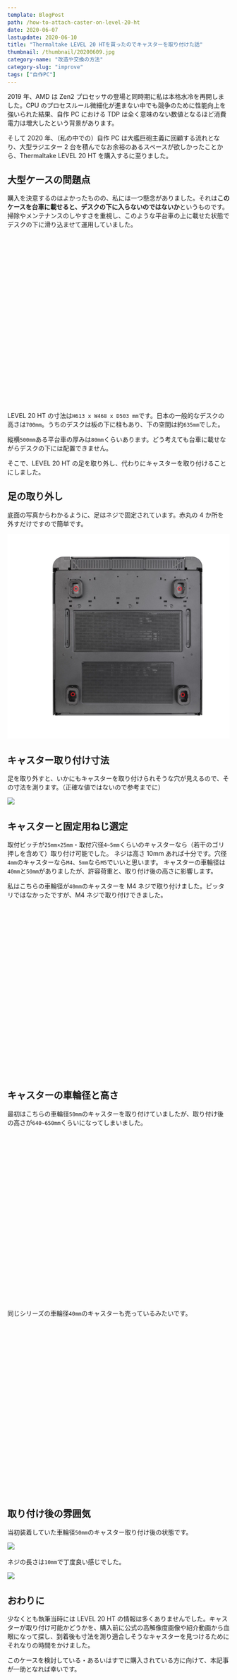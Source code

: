 ```yaml
---
template: BlogPost
path: /how-to-attach-caster-on-level-20-ht
date: 2020-06-07
lastupdate: 2020-06-10
title: "Thermaltake LEVEL 20 HTを買ったのでキャスターを取り付けた話"
thumbnail: /thumbnail/20200609.jpg
category-name: "改造や交換の方法"
category-slug: "improve"
tags: ["自作PC"]
---
```


2019 年、AMD は Zen2 プロセッサの登場と同時期に私は本格水冷を再開しました。CPU のプロセスルール微細化が進まない中でも競争のために性能向上を強いられた結果、自作 PC における TDP は全く意味のない数値となるほど消費電力は増大したという背景があります。

そして 2020 年、（私の中での）自作 PC は大艦巨砲主義に回顧する流れとなり、大型ラジエター 2 台を積んでなお余裕のあるスペースが欲しかったことから、Thermaltake LEVEL 20 HT を購入するに至りました。

## 大型ケースの問題点

購入を決意するのはよかったものの、私には一つ懸念がありました。それは**このケースを台車に載せると、デスクの下に入らないのではないか**というものです。掃除やメンテナンスのしやすさを重視し、このような平台車の上に載せた状態でデスクの下に滑り込ませて運用していました。

<div class="iframely-embed"><div class="iframely-responsive" style="padding-bottom: 52.5%; padding-top: 120px;"><a href="https://www.amazon.co.jp/%25E3%2582%25B5%25E3%2583%25B3%25E3%2583%25AF%25E3%2582%25B5%25E3%2583%2597%25E3%2583%25A9%25E3%2582%25A4-LPS-T100N-%25E3%2583%2597%25E3%2583%25AA%25E3%2583%25B3%25E3%2582%25BF%25E3%2582%25B9%25E3%2582%25BF%25E3%2583%25B3%25E3%2583%2589/dp/B016LQUN1M" data-iframely-url="//cdn.iframe.ly/Ic9OncJ?iframe=card-small&omit_script=1"></a></div></div>

LEVEL 20 HT の寸法は`H613 x W468 x D503 mm`です。日本の一般的なデスクの高さは`700mm`。うちのデスクは板の下に柱もあり、下の空間は約`635mm`でした。

縦横`500mm`ある平台車の厚みは`80mm`くらいあります。どう考えても台車に載せながらデスクの下には配置できません。

そこで、LEVEL 20 HT の足を取り外し、代わりにキャスターを取り付けることにしました。

## 足の取り外し

底面の写真からわかるように、足はネジで固定されています。赤丸の 4 か所を外すだけですので簡単です。

![](01.jpg)

## キャスター取り付け寸法

足を取り外すと、いかにもキャスターを取り付けられそうな穴が見えるので、その寸法を測ります。（正確な値ではないので参考までに）

![](02.png)

## キャスターと固定用ねじ選定

取付ピッチが`25mm×25mm`・取付穴径`4~5mm`くらいのキャスターなら（若干のゴリ押しを含めて）取り付け可能でした。
ネジは高さ 10mm あれば十分です。穴径`4mm`のキャスターなら`M4`、`5mm`なら`M5`でいいと思います。
キャスターの車輪径は`40mm`と`50mm`がありましたが、許容荷重と、取り付け後の高さに影響します。

私はこちらの車輪径が`40mm`のキャスターを M4 ネジで取り付けました。ピッタリではなかったですが、M4 ネジで取り付けできました。

<div class="iframely-embed"><div class="iframely-responsive" style="padding-bottom: 52.5%; padding-top: 120px;"><a href="https://www.amazon.co.jp/NZCMYX-%25E3%2583%2596%25E3%2583%25AC%25E3%2583%25BC%25E3%2582%25AD%25E4%25BB%2598%25E3%2581%258D%25E3%2583%2595%25E3%2583%25A9%25E3%2583%2583%25E3%2583%2588%25E3%2582%25AD%25E3%2583%25A3%25E3%2582%25B9%25E3%2582%25BF%25E3%2583%25BC360%25E5%25BA%25A6%25E3%2583%25AD%25E3%2583%25BC%25E3%2582%25BF%25E3%2583%25AA%25E3%2583%25BC%25E3%2583%259F%25E3%2583%25A5%25E3%2583%25BC%25E3%2583%2588%25E3%2582%25B7%25E3%2583%25AA%25E3%2583%25BC%25E3%2582%25BADIY%25E5%25AE%25B6%25E5%2585%25B7%25E4%25BA%25A4%25E6%258F%259B%25E3%2582%25AD%25E3%2583%2583%25E3%2583%2588%25E7%259B%25B4%25E5%25BE%258440mm-%25EF%25BC%25884%25E5%2580%258B%25EF%25BC%2589/dp/B07RZB87BB" data-iframely-url="//cdn.iframe.ly/TYGNLXl?iframe=card-small&omit_script=1"></a></div></div>

## キャスターの車輪径と高さ

最初はこちらの車輪径`50mm`のキャスターを取り付けていましたが、取り付け後の高さが`640~650mm`くらいになってしまいました。

<div class="iframely-embed"><div class="iframely-responsive" style="padding-bottom: 52.5%; padding-top: 120px;"><a href="https://www.amazon.co.jp/%25E3%2583%2588%25E3%2583%25BC%25E3%2582%25B7%25E3%2583%25B3-%25E3%2583%2597%25E3%2583%25AC%25E3%2583%25BC%25E3%2583%2588%25E5%25BC%258F%25E5%258F%258C%25E8%25BC%25AA%25E3%2582%25AD%25E3%2583%25A3%25E3%2582%25B9%25E3%2582%25BF%25E3%2583%25BC-50%25E5%25BE%2584-%25E8%2587%25AA%25E5%259C%25A8%25E3%2582%25B9%25E3%2583%2588%25E3%2583%2583%25E3%2583%2591%25E3%2583%25BC%25E4%25BB%2598-TGS50P/dp/B00B4TL4ME" data-iframely-url="//cdn.iframe.ly/QSZlNLg?iframe=card-small&omit_script=1"></a></div></div>

同じシリーズの車輪径`40mm`のキャスターも売っているみたいです。

<div class="iframely-embed"><div class="iframely-responsive" style="padding-bottom: 52.5%; padding-top: 120px;"><a href="https://www.amazon.co.jp/%25E3%2583%2588%25E3%2583%25BC%25E3%2582%25B7%25E3%2583%25B3-%25E3%2583%2597%25E3%2583%25AC%25E3%2583%25BC%25E3%2583%2588%25E5%25BC%258F%25E5%258F%258C%25E8%25BC%25AA%25E3%2582%25AD%25E3%2583%25A3%25E3%2582%25B9%25E3%2582%25BF%25E3%2583%25BC-40%25E5%25BE%2584-%25E8%2587%25AA%25E5%259C%25A8-TG40P/dp/B00B4TL0WS" data-iframely-url="//cdn.iframe.ly/8Fl298O?iframe=card-small&omit_script=1"></a></div></div>

## 取り付け後の雰囲気

当初装着していた車輪径`50mm`のキャスター取り付け後の状態です。

![](03.jpg)

ネジの長さは`10mm`で丁度良い感じでした。

![](04.jpg)

## おわりに

少なくとも執筆当時には LEVEL 20 HT の情報は多くありませんでした。キャスターが取り付け可能かどうかを、購入前に公式の高解像度画像や紹介動画から血眼になって探し、到着後も寸法を測り適合しそうなキャスターを見つけるためにそれなりの時間をかけました。

このケースを検討している・あるいはすでに購入されている方に向けて、本記事が一助となれば幸いです。

<div class="iframely-embed"><div class="iframely-responsive" style="padding-bottom: 52.5%; padding-top: 120px;"><a href="https://www.amazon.co.jp/Thermaltake-%25E3%2583%2595%25E3%2583%25AB%25E3%2582%25BF%25E3%2583%25AF%25E3%2583%25BCPC%25E3%2582%25B1%25E3%2583%25BC%25E3%2582%25B9-4%25E9%259D%25A2%25E5%25BC%25B7%25E5%258C%2596%25E3%2582%25AC%25E3%2583%25A9%25E3%2582%25B9-CA-1P6-00F1WN-00-CS7745/dp/B08165PCXY" data-iframely-url="//cdn.iframe.ly/3ttQJdd?iframe=card-small&omit_script=1"></a></div></div>
